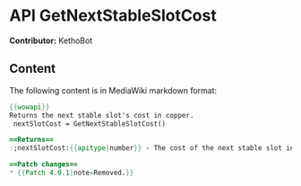 # API GetNextStableSlotCost

**Contributor:** KethoBot

## Content

The following content is in MediaWiki markdown format:

```mediawiki
{{wowapi}}
Returns the next stable slot's cost in copper.
 nextSlotCost = GetNextStableSlotCost()

==Returns==
:;nextSlotCost:{{apitype|number}} - The cost of the next stable slot in copper.

==Patch changes==
* {{Patch 4.0.1|note=Removed.}}
```